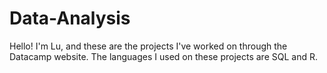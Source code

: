 # Data-Analysis

Hello! I'm Lu, and these are the projects I've worked on through the Datacamp website. The languages I used on these projects are SQL and R.

